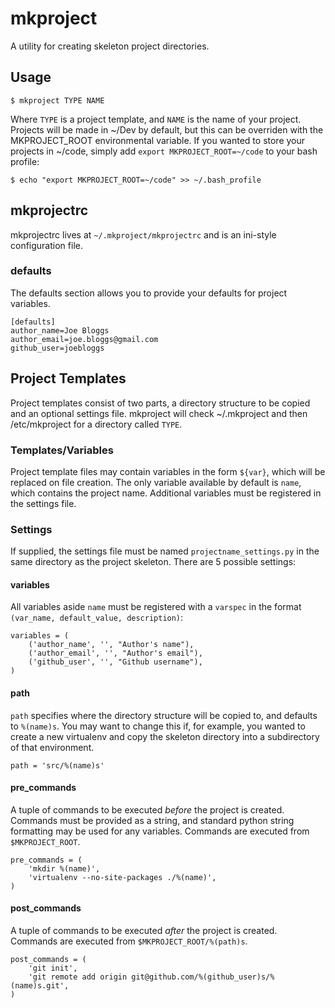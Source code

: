 mkproject
=========

A utility for creating skeleton project directories.

## Usage

    $ mkproject TYPE NAME

Where `TYPE` is a project template, and `NAME` is the name of your project. Projects will be made in ~/Dev by default, but this can be overriden with the MKPROJECT_ROOT environmental variable. If you wanted to store your projects in ~/code, simply add `export MKPROJECT_ROOT=~/code` to your bash profile:

    $ echo "export MKPROJECT_ROOT=~/code" >> ~/.bash_profile


## mkprojectrc

mkprojectrc lives at `~/.mkproject/mkprojectrc` and is an ini-style configuration file.

### defaults

The defaults section allows you to provide your defaults for project variables.

    [defaults]
    author_name=Joe Bloggs
    author_email=joe.bloggs@gmail.com
    github_user=joebloggs


## Project Templates

Project templates consist of two parts, a directory structure to be copied and an optional settings file. mkproject will check ~/.mkproject and then /etc/mkproject for a directory called `TYPE`.

### Templates/Variables

Project template files may contain variables in the form `${var}`, which will be replaced on file creation. The only variable available by default is `name`, which contains the project name. Additional variables must be registered in the settings file.

### Settings

If supplied, the settings file must be named `projectname_settings.py` in the same directory as the project skeleton. There are 5 possible settings:

#### variables

All variables aside `name` must be registered with a `varspec` in the format `(var_name, default_value, description)`:

    variables = (
        ('author_name', '', "Author's name"),
        ('author_email', '', "Author's email"),
        ('github_user', '', "Github username"),
    )

#### path

`path` specifies where the directory structure will be copied to, and defaults to `%(name)s`. You may want to change this if, for example, you wanted to create a new virtualenv and copy the skeleton directory into a subdirectory of that environment.

    path = 'src/%(name)s'

#### pre_commands

A tuple of commands to be executed _before_ the project is created. Commands must be provided as a string, and standard python string formatting may be used for any variables. Commands are executed from `$MKPROJECT_ROOT`.

    pre_commands = (
        'mkdir %(name)',
        'virtualenv --no-site-packages ./%(name)',
    )

#### post_commands

A tuple of commands to be executed _after_ the project is created. Commands are executed from `$MKPROJECT_ROOT/%(path)s`.

    post_commands = (
        'git init',
        'git remote add origin git@github.com/%(github_user)s/%(name)s.git',
    )
